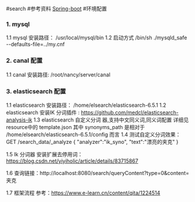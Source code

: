 #search
#参考资料
 [Spring-boot](http://www.ityouknow.com/springboot/2015/12/30/springboot-collect.html )
#环境配置
### 1. mysql
1.1 mysql 安装路径：
/usr/local/mysql/bin
1.2 启动方式
/bin/sh ./mysqld_safe --defaults-file=../my.cnf
### 2. canal 配置
1.1 canal 安装路径:
/root/nancy/server/canal
### 3. elasticsearch 配置
1.1 elasticsearch 安装路径：
/home/elsearch/elasticsearch-6.5.1
1.2 elasticsearch 安装IK 分词插件 : https://github.com/medcl/elasticsearch-analysis-ik
1.3 elasticsearch 自定义分词 器,支持中文同义词,同义词配置
详细见 resource中的 template.json
其中 synonyms_path 是相对于 /home/elsearch/elasticsearch-6.5.1/config 而言
1.4 测试自定义分词效果：
GET /search_data/_analyze
{
"analyzer":"ik_syno",
"text":"漂亮的夹克"
}

1.5 Ik 分词器 安装扩展去停用词：https://blog.csdn.net/yiyiholic/article/details/83715867

1.6 查询链接：http://localhost:8080/search/queryContent?type=0&content=夹克

1.7 框架流程 参考：https://www.e-learn.cn/content/qita/1224514




